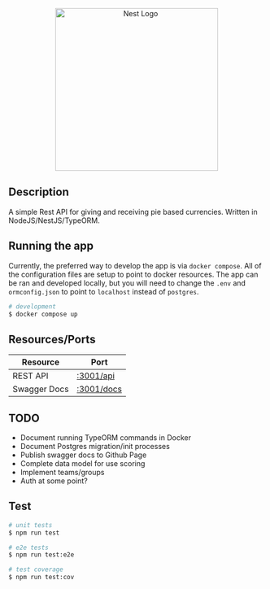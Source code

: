 <p align="center">
  <a href="http://nestjs.com/" target="blank"><img src="https://iheartsvg.com/wp-content/uploads/2019/11/im-just-here-for-the-pie-1024x1024.png" width="320" alt="Nest Logo" /></a>
</p>

## Description

A simple Rest API for giving and receiving pie based currencies. Written in NodeJS/NestJS/TypeORM.

## Running the app
Currently, the preferred way to develop the app is via `docker compose`. All of the configuration files are setup to point to docker resources. The app can be ran and developed locally, but you will need to change the `.env` and `ormconfig.json` to point to `localhost` instead of `postgres`.

```bash
# development
$ docker compose up
```

## Resources/Ports

| Resource        | Port           |
| ------------- |-------------|
| REST API     | [:3001/api](http://localhost:3001/api) |
| Swagger Docs | [:3001/docs](http://localhost:3001/docs) |

## TODO
- Document running TypeORM commands in Docker
- Document Postgres migration/init processes
- Publish swagger docs to Github Page
- Complete data model for use scoring
- Implement teams/groups
- Auth at some point?


## Test

```bash
# unit tests
$ npm run test

# e2e tests
$ npm run test:e2e

# test coverage
$ npm run test:cov
```
